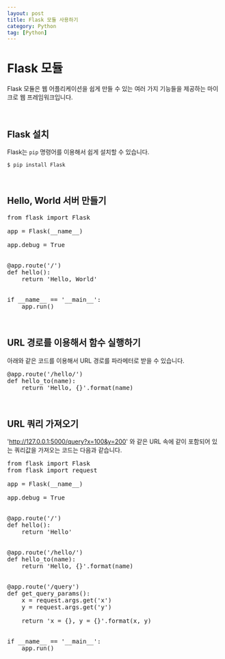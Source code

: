 ```yaml
---
layout: post
title: Flask 모듈 사용하기
category: Python
tag: [Python]
---
```

# Flask 모듈

Flask 모듈은 웹 어플리케이션을 쉽게 만들 수 있는 여러 가지 기능들을 제공하는 마이크로 웹 프레임워크입니다.

<br>

## Flask 설치

Flask는 `pip` 명령어를 이용해서 쉽게 설치할 수 있습니다.

~~~
$ pip install Flask
~~~

<br>

## Hello, World 서버 만들기

<pre class="prettyprint">
from flask import Flask

app = Flask(__name__)

app.debug = True


@app.route('/')
def hello():
    return 'Hello, World'


if __name__ == '__main__':
    app.run()
</pre>

<br>

## URL 경로를 이용해서 함수 실행하기

아래와 같은 코드를 이용해서 URL 경로를 파라메터로 받을 수 있습니다.

<pre class="prettyprint">
@app.route('/hello/<name>')
def hello_to(name):
    return 'Hello, {}'.format(name)
</pre>

<br>

## URL 쿼리 가져오기

'http://127.0.0.1:5000/query?x=100&y=200' 와 같은 URL 속에 같이 포함되어 있는 쿼리값을 가져오는 코드는 다음과 같습니다.

<pre class="prettyprint">
from flask import Flask
from flask import request

app = Flask(__name__)

app.debug = True


@app.route('/')
def hello():
    return 'Hello'


@app.route('/hello/<name>')
def hello_to(name):
    return 'Hello, {}'.format(name)


@app.route('/query')
def get_query_params():
    x = request.args.get('x')
    y = request.args.get('y')

    return 'x = {}, y = {}'.format(x, y)


if __name__ == '__main__':
    app.run()
</pre>
